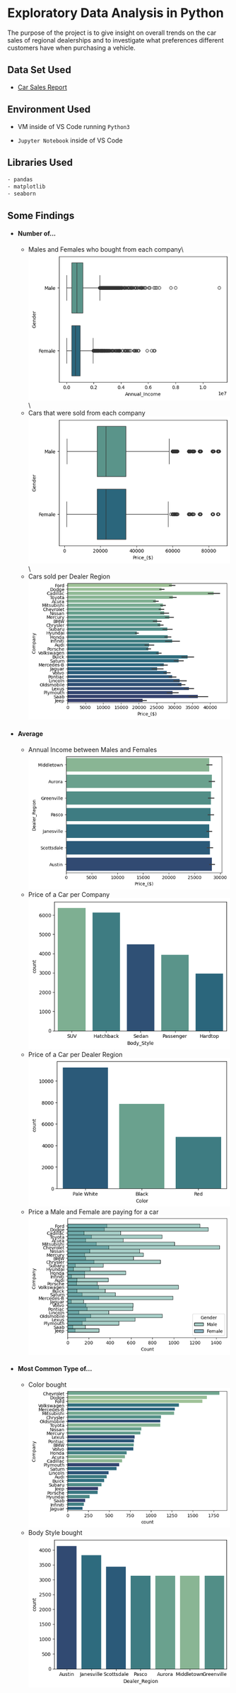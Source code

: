# Exploratory Data Analysis in Python

The purpose of the project is to give insight on overall trends on the car sales of regional dealerships and to investigate what preferences different customers have when purchasing a vehicle.


## Data Set Used

 - [Car Sales Report](https://www.kaggle.com/datasets/missionjee/car-sales-report/data)
## Environment Used

- VM inside of VS Code running ```Python3```

- ```Jupyter Notebook``` inside of VS Code



## Libraries Used
```
- pandas
- matplotlib
- seaborn
```
## Some Findings

- #### Number of...
  - Males and Females who bought from each company\\
  ![Annual_Income_MF](images/Annual_Income_MF.png)\
  - Cars that were sold from each company\
  ![Average_Price_MF_Pay](images/Average_Price_MF_Pay.png)\
  - Cars sold per Dealer Region
  ![Average_Price_per_Company](images/Average_Price_per_Company.png)
- #### Average
  - Annual Income between Males and Females 
  ![Average_Price_per_DR](images/Average_Price_per_DR.png)
  - Price of a Car per Company
  ![Common_Body_Style](images/Common_Body_Style.png)
  - Price of a Car per Dealer Region
  ![Common_Type_Color](images/Common_Type_Color.png)
  - Price a Male and Female are paying for a car 
  ![MF_Bought_From_Each_Company](images/MF_Bought_From_Each_Company.png)
- #### Most Common Type of...
  - Color bought
  ![Number_of_Cars_Sold_by_Each_Company.png](images/Number_of_Cars_Sold_by_Each_Company.png)
  - Body Style bought
  ![Number_of_Cars_Sold_per_DR](images/Number_of_Cars_Sold_per_DR.png)
